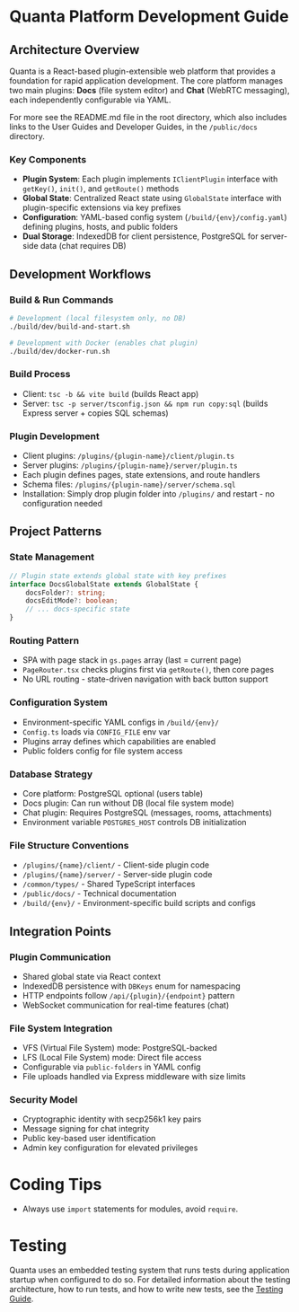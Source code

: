 # Quanta Platform Development Guide

## Architecture Overview

Quanta is a React-based plugin-extensible web platform that provides a foundation for rapid application development. The core platform manages two main plugins: **Docs** (file system editor) and **Chat** (WebRTC messaging), each independently configurable via YAML.

For more see the README.md file in the root directory, which also includes links to the User Guides and Developer Guides, in the `/public/docs` directory.

### Key Components

- **Plugin System**: Each plugin implements `IClientPlugin` interface with `getKey()`, `init()`, and `getRoute()` methods
- **Global State**: Centralized React state using `GlobalState` interface with plugin-specific extensions via key prefixes
- **Configuration**: YAML-based config system (`/build/{env}/config.yaml`) defining plugins, hosts, and public folders
- **Dual Storage**: IndexedDB for client persistence, PostgreSQL for server-side data (chat requires DB)

## Development Workflows

### Build & Run Commands
```bash
# Development (local filesystem only, no DB)
./build/dev/build-and-start.sh

# Development with Docker (enables chat plugin)
./build/dev/docker-run.sh
```

### Build Process
- Client: `tsc -b && vite build` (builds React app)
- Server: `tsc -p server/tsconfig.json && npm run copy:sql` (builds Express server + copies SQL schemas)

### Plugin Development
- Client plugins: `/plugins/{plugin-name}/client/plugin.ts`
- Server plugins: `/plugins/{plugin-name}/server/plugin.ts`
- Each plugin defines pages, state extensions, and route handlers
- Schema files: `/plugins/{plugin-name}/server/schema.sql`
- Installation: Simply drop plugin folder into `/plugins/` and restart - no configuration needed

## Project Patterns

### State Management
```typescript
// Plugin state extends global state with key prefixes
interface DocsGlobalState extends GlobalState {
    docsFolder?: string;
    docsEditMode?: boolean;
    // ... docs-specific state
}
```

### Routing Pattern
- SPA with page stack in `gs.pages` array (last = current page)
- `PageRouter.tsx` checks plugins first via `getRoute()`, then core pages
- No URL routing - state-driven navigation with back button support

### Configuration System
- Environment-specific YAML configs in `/build/{env}/`
- `Config.ts` loads via `CONFIG_FILE` env var
- Plugins array defines which capabilities are enabled
- Public folders config for file system access

### Database Strategy
- Core platform: PostgreSQL optional (users table)
- Docs plugin: Can run without DB (local file system mode)
- Chat plugin: Requires PostgreSQL (messages, rooms, attachments)
- Environment variable `POSTGRES_HOST` controls DB initialization

### File Structure Conventions
- `/plugins/{name}/client/` - Client-side plugin code
- `/plugins/{name}/server/` - Server-side plugin code  
- `/common/types/` - Shared TypeScript interfaces
- `/public/docs/` - Technical documentation
- `/build/{env}/` - Environment-specific build scripts and configs

## Integration Points

### Plugin Communication
- Shared global state via React context
- IndexedDB persistence with `DBKeys` enum for namespacing
- HTTP endpoints follow `/api/{plugin}/{endpoint}` pattern
- WebSocket communication for real-time features (chat)

### File System Integration
- VFS (Virtual File System) mode: PostgreSQL-backed
- LFS (Local File System) mode: Direct file access
- Configurable via `public-folders` in YAML config
- File uploads handled via Express middleware with size limits

### Security Model
- Cryptographic identity with secp256k1 key pairs
- Message signing for chat integrity
- Public key-based user identification
- Admin key configuration for elevated privileges

# Coding Tips
- Always use `import` statements for modules, avoid `require`.

# Testing
Quanta uses an embedded testing system that runs tests during application startup when configured to do so. For detailed information about the testing architecture, how to run tests, and how to write new tests, see the [Testing Guide](./TESTING.md).
